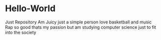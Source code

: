 # Hello-World
Just Repository
Am Juicy just a simple person love basketball and music
Rap so good thats my passion but am studying computer science
just to fit into the society
